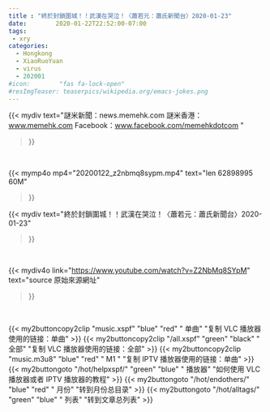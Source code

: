 ```yaml
---
title : "終於封鎖圍城！！武漢在哭泣！〈蕭若元：蕭氏新聞台〉2020-01-23"
date:        2020-01-22T22:52:00-07:00
tags:
 - xry
categories:
  - Hongkong
  - XiaoRuoYuan
  - virus
  - 202001
#icon:        "fas fa-lock-open"
#resImgTeaser: teaserpics/wikipedia.org/emacs-jokes.png
---
```


{{< mydiv text="謎米新聞：news.memehk.com 謎米香港： www.memehk.com Facebook：www.facebook.com/memehkdotcom "
>}}
<br>


{{< mymp4o mp4="20200122_z2nbmq8sypm.mp4"
text="len 62898995    60M"
>}}


{{< mydiv text="終於封鎖圍城！！武漢在哭泣！〈蕭若元：蕭氏新聞台〉2020-01-23"
>}}
<br>

{{< mydiv4o link="https://www.youtube.com/watch?v=Z2NbMq8SYpM"
text="source 原始來源網址"
>}}


<br>

{{< my2buttoncopy2clip "music.xspf"        "blue"   "red"    " 单曲"  "复制 VLC 播放器使用的链接：单曲" >}} {{< my2buttoncopy2clip "/all.xspf"         "green"  "black"  " 全部"  "复制 VLC 播放器使用的链接：全部" >}} {{< my2buttoncopy2clip "music.m3u8"        "blue"   "red"    " M1 "    "复制 IPTV 播放器使用的链接：单曲" >}} {{< my2buttongoto      "/hot/helpxspf/"    "green"  "blue"   " 播放器" "如何使用 VLC 播放器或者 IPTV 播放器的教程" >}} {{< my2buttongoto      "/hot/endothers/"   "blue"   "red"    " 月份"   "转到月份总目录" >}} {{< my2buttongoto      "/hot/alltags/"     "green"  "blue"   " 列表"   "转到文章总列表" >}} 
